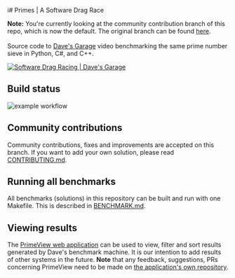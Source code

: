 i# Primes | A Software Drag Race

**Note:** You're currently looking at the community contribution branch of this repo, which is now the default. The original branch can be found [here](https://github.com/plummerssoftwarellc/Primes/tree/original). 
<br/>
<br/>
Source code to [Dave's Garage](https://www.youtube.com/c/DavesGarage/featured) video
benchmarking the same prime number sieve in Python, C#, and C++.

[![Software Drag Racing | Dave's Garage](https://img.youtube.com/vi/D3h62rgewZM/0.jpg)](https://youtu.be/D3h62rgewZM)

## Build status

![example workflow](https://github.com/PlummersSoftwareLLC/Primes/actions/workflows/CI.yml/badge.svg?branch=drag-race)

## Community contributions

Community contributions, fixes and improvements are accepted on this branch. If you want to add your own solution, please read [CONTRIBUTING.md](CONTRIBUTING.md).

## Running all benchmarks

All benchmarks (solutions) in this repository can be built and run with one Makefile. This is described in [BENCHMARK.md](BENCHMARK.md).

## Viewing results

The [PrimeView web application](https://plummerssoftwarellc.github.io/PrimeView/) can be used to view, filter and sort results generated by Dave's benchmark machine. It is our intention to add results of other systems in the future. **Note** that any feedback, suggestions, PRs concerning PrimeView need to be made on [the application's own repository](https://github.com/PlummersSoftwareLLC/PrimeView).
